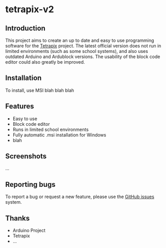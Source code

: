 # tetrapix-v2

## Introduction
This project aims to create an up to date and easy to use programming software for the [Tetrapix](https://tetrapix.de) project. The latest official version does not run in limited environments (such as some school systems), and also uses outdated Arduino and Ardublock versions. The usability of the block code editor could also greatly be improved.

## Installation
To install, use MSI blah blah blah

## Features
- Easy to use
- Block code editor
- Runs in limited school environments
- Fully automatic .msi installation for Windows
- blah

## Screenshots
...

## Reporting bugs
To report a bug or request a new feature, please use the [GitHub issues](https://github.com/Twometer/tetrapix-v2/issues/new) system.

## Thanks
- Arduino Project
- Tetrapix
- ...
